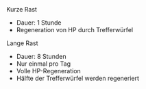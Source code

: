<div class="w-full h-full flex flex-col justify-center m-0">
  <div class="grid grid-cols-2 w-full">
  <div class="flex flex-col items-center justify-start h-fit w-full p-4">
    <i class="bi bi-clock-history text-6xl"></i>
    <span class="text-2xl font-bold">Kurze Rast</span>
    <ul>
      <li>Dauer: 1 Stunde</li>
      <li>Regeneration von HP durch Trefferwürfel</li>
    </ul>
  </div>
  <div class="flex flex-col items-center justify-start h-fit w-full p-4">
    <i class="bi bi-clock-fill text-6xl"></i>
    <span class="text-2xl font-bold">Lange Rast</span>
    <ul>
      <li>Dauer: 8 Stunden</li>
      <li>Nur einmal pro Tag</li>
      <li>Volle HP-Regeneration</li>
      <li>Hälfte der Trefferwürfel werden regeneriert</li>
    </ul>
  </div>
  </div>
</div>
